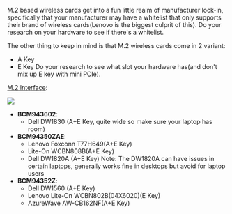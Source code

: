 M.2 based wireless cards get into a fun little realm of manufacturer lock-in, specifically that your manufacturer may have a whitelist that only supports their brand of wireless cards(Lenovo is the biggest culprit of this). Do your research on your hardware to see if there's a whitelist.

The other thing to keep in mind is that M.2 wireless cards come in 2 variant:
* A Key
* E Key
Do your research to see what slot your hardware has(and don't mix up E key with mini PCIe).

[M.2 Interface](https://www.delock.de/infothek/M.2/M.2_e.html):



![](https://i.imgur.com/jBP1D3t.jpg)


* **BCM943602**:
   * Dell DW1830 (A+E Key, quite wide so make sure your laptop has room)
* **BCM94350ZAE**:
   * Lenovo Foxconn T77H649(A+E Key)
   * Lite-On WCBN808B(A+E Key)
   * Dell DW1820A (A+E Key)
Note: The DW1820A can have issues in certain laptops, generally works fine in desktops but avoid for laptop users
* **BCM94352Z**:
   * Dell DW1560 (A+E Key)
   * Lenovo Lite-On WCBN802B(04X6020)(E Key)
   * AzureWave AW-CB162NF(A+E Key)
   





